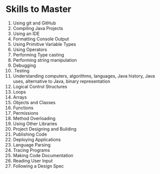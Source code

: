 <!DOCTYPE html>
<html>
	<head></head>
	<body>
		<h1>Skills to Master</h1>
			<ol>
				<li> Using git and GitHub </li>
				<li> Compiling Java Projects </li>
				<li>  Using an IDE </li>
				<li>  Formatting Console Output </li>
				<li> Using Primitive Variable Types</li>
				<li> Using Operators</li>
				<li> Performing Type casting </li>
				<li> Performing string manipulation </li>
				<li> Debugging </li>
				<li>.Testing </li>
				<li> Understanding computers, algorithms, languages, Java history, Java uses, alternative to Java, binary representation </li>
				<li> Logical Control Structures </li>
				<li>Loops </li>
				<li> Arrays </li>
				<li> Objects and Classes </li>
				<li> Functions </li>
				<li> Permissions </li>
				<li> Method Overloading </li>
				<li> Using Other Libraries </li>
				<li> Project Designing and Building </li>
				<li> Publishing Code </li>
				<li> Deploying Applications </li>
				<li> Language Parsing </li>
				<li> Tracing Programs </li>
				<li> Making Code Documentation </li>
				<li> Reading User Input </li>
				<li> Following a Design Spec </li>
			</ol>
	</body>
</html>
